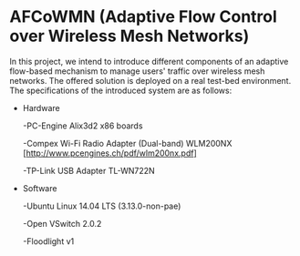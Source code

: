 # AFCoWMN (Adaptive Flow Control over Wireless Mesh Networks)


In this project, we intend to introduce different components of an adaptive flow-based mechanism to manage users' traffic over wireless mesh networks. The offered solution is deployed on a real test-bed environment.
The specifications of the introduced system are as follows:

* Hardware

  -PC-Engine Alix3d2 x86 boards
  
  -Compex Wi-Fi Radio Adapter (Dual-band) WLM200NX [http://www.pcengines.ch/pdf/wlm200nx.pdf]
  
  -TP-Link USB Adapter TL-WN722N

* Software

  -Ubuntu Linux 14.04 LTS (3.13.0-non-pae)
  
  -Open VSwitch 2.0.2
  
  -Floodlight v1


